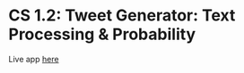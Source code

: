 # CS 1.2: Tweet Generator: Text Processing & Probability

Live app <a href="https://stewie-tweeter.herokuapp.com/">here<a/>
